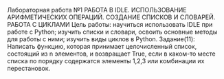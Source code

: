 Лабораторная работа №1
РАБОТА В IDLE. ИСПОЛЬЗОВАНИЕ
АРИФМЕТИЧЕСКИХ ОПЕРАЦИЙ. СОЗДАНИЕ СПИСКОВ
И СЛОВАРЕЙ. РАБОТА С ЦИКЛАМИ
Цель работы: научиться использовать IDLE при работе с
Python; изучить списки и словари, освоить основные методы
для работы с ними; изучить виды циклов в Python.
Задание(11):
Написать функцию, которая принимает целочисленный список, состоящий из n элементов, и возвращает True, если
в каком-то месте списка по порядку содержатся элементы 1,2,3
или комбинации их перестановок.
